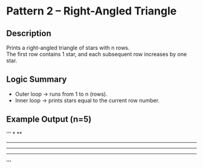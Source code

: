 # Pattern 2 – Right-Angled Triangle

## Description
Prints a right-angled triangle of stars with n rows.  
The first row contains 1 star, and each subsequent row increases by one star.

## Logic Summary
- Outer loop → runs from 1 to n (rows).
- Inner loop → prints stars equal to the current row number.

## Example Output (n=5)
'''
*
**
***
****
*****
'''

